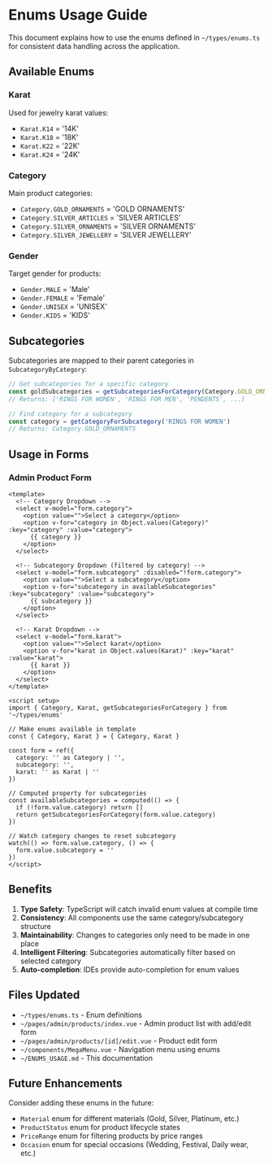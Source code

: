 # Enums Usage Guide

This document explains how to use the enums defined in `~/types/enums.ts` for consistent data handling across the application.

## Available Enums

### Karat
Used for jewelry karat values:
- `Karat.K14` = '14K'
- `Karat.K18` = '18K'
- `Karat.K22` = '22K'
- `Karat.K24` = '24K'

### Category
Main product categories:
- `Category.GOLD_ORNAMENTS` = 'GOLD ORNAMENTS'
- `Category.SILVER_ARTICLES` = 'SILVER ARTICLES'
- `Category.SILVER_ORNAMENTS` = 'SILVER ORNAMENTS'
- `Category.SILVER_JEWELLERY` = 'SILVER JEWELLERY'

### Gender
Target gender for products:
- `Gender.MALE` = 'Male'
- `Gender.FEMALE` = 'Female'
- `Gender.UNISEX` = 'UNISEX'
- `Gender.KIDS` = 'KIDS'

## Subcategories

Subcategories are mapped to their parent categories in `SubcategoryByCategory`:

```typescript
// Get subcategories for a specific category
const goldSubcategories = getSubcategoriesForCategory(Category.GOLD_ORNAMENTS)
// Returns: ['RINGS FOR WOMEN', 'RINGS FOR MEN', 'PENDENTS', ...]

// Find category for a subcategory
const category = getCategoryForSubcategory('RINGS FOR WOMEN')
// Returns: Category.GOLD_ORNAMENTS
```

## Usage in Forms

### Admin Product Form

```vue
<template>
  <!-- Category Dropdown -->
  <select v-model="form.category">
    <option value="">Select a category</option>
    <option v-for="category in Object.values(Category)" :key="category" :value="category">
      {{ category }}
    </option>
  </select>

  <!-- Subcategory Dropdown (filtered by category) -->
  <select v-model="form.subcategory" :disabled="!form.category">
    <option value="">Select a subcategory</option>
    <option v-for="subcategory in availableSubcategories" :key="subcategory" :value="subcategory">
      {{ subcategory }}
    </option>
  </select>

  <!-- Karat Dropdown -->
  <select v-model="form.karat">
    <option value="">Select karat</option>
    <option v-for="karat in Object.values(Karat)" :key="karat" :value="karat">
      {{ karat }}
    </option>
  </select>
</template>

<script setup>
import { Category, Karat, getSubcategoriesForCategory } from '~/types/enums'

// Make enums available in template
const { Category, Karat } = { Category, Karat }

const form = ref({
  category: '' as Category | '',
  subcategory: '',
  karat: '' as Karat | ''
})

// Computed property for subcategories
const availableSubcategories = computed(() => {
  if (!form.value.category) return []
  return getSubcategoriesForCategory(form.value.category)
})

// Watch category changes to reset subcategory
watch(() => form.value.category, () => {
  form.value.subcategory = ''
})
</script>
```

## Benefits

1. **Type Safety**: TypeScript will catch invalid enum values at compile time
2. **Consistency**: All components use the same category/subcategory structure
3. **Maintainability**: Changes to categories only need to be made in one place
4. **Intelligent Filtering**: Subcategories automatically filter based on selected category
5. **Auto-completion**: IDEs provide auto-completion for enum values

## Files Updated

- `~/types/enums.ts` - Enum definitions
- `~/pages/admin/products/index.vue` - Admin product list with add/edit form
- `~/pages/admin/products/[id]/edit.vue` - Product edit form
- `~/components/MegaMenu.vue` - Navigation menu using enums
- `~/ENUMS_USAGE.md` - This documentation

## Future Enhancements

Consider adding these enums in the future:
- `Material` enum for different materials (Gold, Silver, Platinum, etc.)
- `ProductStatus` enum for product lifecycle states
- `PriceRange` enum for filtering products by price ranges
- `Occasion` enum for special occasions (Wedding, Festival, Daily wear, etc.) 